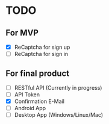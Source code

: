 # TODO 

## For MVP 

- [x] ReCaptcha for sign up 
- [ ] ReCaptcha for sign in 

## For final product 

- [ ] RESTful API (Currently in progress)
- [ ] API Token 
- [x] Confirmation E-Mail 
- [ ] Android App 
- [ ] Desktop App (Windows/Linux/Mac)
